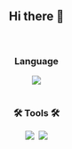 <h2 align="center">
  Hi there 👋
</h2>

<br>

<div align="center">
  <h3 align="center"> Language </h3>
  <img src="https://img.shields.io/badge/TypeScript-0672d3?style=flat-square&logo=TypeScript&logoColor=white"/>
</div>

<br>

<div align="center">
  <h3 align="center">🛠 Tools 🛠</h3>
  <img src="https://img.shields.io/badge/Angular-ff3900?style=flat-square&logo=Angular&logoColor=white"/>&nbsp;
  <img src="https://img.shields.io/badge/Git-ff8a00?style=flat-square&logo=Git&logoColor=white"/>
</div>

<!--
**Huni31/Huni31** is a ✨ _special_ ✨ repository because its `README.md` (this file) appears on your GitHub profile.

Here are some ideas to get you started:

- 🔭 I’m currently working on ...
- 🌱 I’m currently learning ...
- 👯 I’m looking to collaborate on ...
- 🤔 I’m looking for help with ...
- 💬 Ask me about ...
- 📫 How to reach me: ...
- 😄 Pronouns: ...
- ⚡ Fun fact: ...
-->
